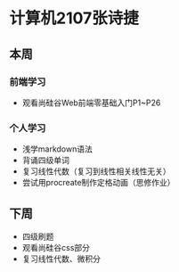 # 计算机2107张诗捷
## 本周
### 前端学习
+ 观看尚硅谷Web前端零基础入门P1~P26
  
### 个人学习
+ 浅学markdown语法
+ 背诵四级单词
+ 复习线性代数（复习到线性相关线性无关）
+ 尝试用procreate制作定格动画（思修作业）
## 下周
+ 四级刷题
+ 观看尚硅谷css部分
+ 复习线性代数、微积分
